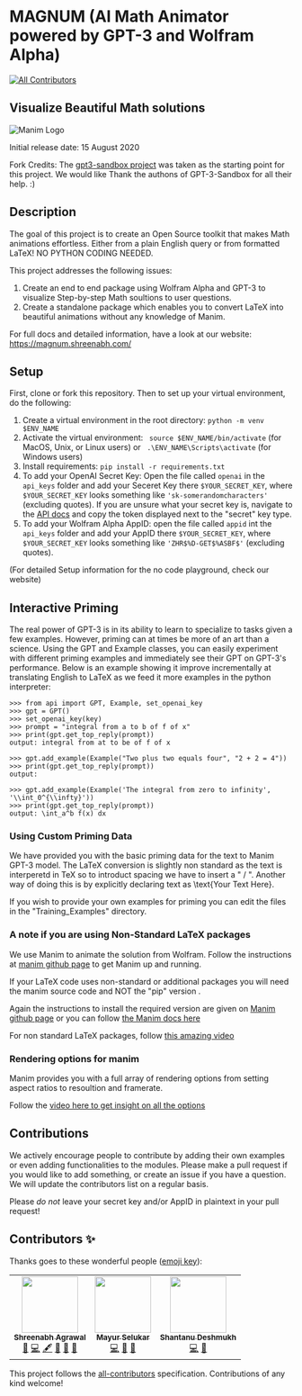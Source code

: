 # MAGNUM (AI Math Animator powered by GPT-3 and Wolfram Alpha)
<!-- ALL-CONTRIBUTORS-BADGE:START - Do not remove or modify this section -->
[![All Contributors](https://img.shields.io/badge/all_contributors-3-orange.svg?style=flat-square)](#contributors-)
<!-- ALL-CONTRIBUTORS-BADGE:END -->
## Visualize Beautiful Math solutions 
![Manim Logo](https://img.techpowerup.org/200811/magnum-2-1.png)

Initial release date: 15 August 2020

Fork Credits: The [gpt3-sandbox project](https://github.com/shreyashankar/gpt3-sandbox) was taken as the starting point for this project. We would like Thank the authons of GPT-3-Sandbox for all their help. :)
## Description

The goal of this project is to create an Open Source toolkit that makes Math animations effortless. Either from a plain English query or from formatted LaTeX! NO PYTHON CODING NEEDED.

This project addresses the following issues:

1. Create an end to end package using Wolfram Alpha and GPT-3 to visualize Step-by-step Math soultions to user questions.
2. Create a standalone package which enables you to convert LaTeX into beautiful animations without any knowledge of Manim.

For full docs and detailed information, have a look at our website: https://magnum.shreenabh.com/ 

## Setup

First, clone or fork this repository. Then to set up your virtual environment, do the following:

1. Create a virtual environment in the root directory: `python -m venv $ENV_NAME`
2. Activate the virtual environment: ` source $ENV_NAME/bin/activate` (for MacOS, Unix, or Linux users) or ` .\ENV_NAME\Scripts\activate` (for Windows users)
3. Install requirements: `pip install -r requirements.txt`
4. To add your OpenAI Secret Key: Open the file called `openai` in the `api_keys` folder and add your Seceret Key there `$YOUR_SECRET_KEY`, where `$YOUR_SECRET_KEY` looks something like `'sk-somerandomcharacters'` (excluding quotes). If you are unsure what your secret key is, navigate to the [API docs](https://beta.openai.com/developer-quickstart) and copy the token displayed next to the "secret" key type.
5. To add your Wolfram Alpha AppID: open the file called `appid` int the `api_keys` folder and add your AppID there `$YOUR_SECRET_KEY`, where `$YOUR_SECRET_KEY` looks something like `'ZHR$%D-GET$%ASBF$'` (excluding quotes).

(For detailed Setup information for the no code playground, check our website)


## Interactive Priming

The real power of GPT-3 is in its ability to learn to specialize to tasks given a few examples. However, priming can at times be more of an art than a science. Using the GPT and Example classes, you can easily experiment with different priming examples and immediately see their GPT on GPT-3's performance. Below is an example showing it improve incrementally at translating English to LaTeX as we feed it more examples in the python interpreter: 

```
>>> from api import GPT, Example, set_openai_key
>>> gpt = GPT()
>>> set_openai_key(key)
>>> prompt = "integral from a to b of f of x"
>>> print(gpt.get_top_reply(prompt))
output: integral from at to be of f of x

>>> gpt.add_example(Example("Two plus two equals four", "2 + 2 = 4"))
>>> print(gpt.get_top_reply(prompt))
output:

>>> gpt.add_example(Example('The integral from zero to infinity', '\\int_0^{\\infty}'))
>>> print(gpt.get_top_reply(prompt))
output: \int_a^b f(x) dx

``` 
### Using Custom Priming Data
We have provided you with the basic priming data for the text to Manim GPT-3 model. 
The LaTeX conversion is slightly non standard as the text is interperetd in TeX so to introduct spacing we have to insert a " / ". Another way of doing this is by explicitly declaring text as \text{Your Text Here}.

If you wish to provide your own examples for priming you can edit the files in the "Training_Examples" directory. 

### A note if you are using Non-Standard LaTeX packages 
We use Manim to animate the solution from Wolfram. Follow the instructions at [manim github page](https://github.com/3b1b/manim) to get Manim up and running.

If your LaTeX code uses non-standard or additional packages you will need the manim source code and NOT the "pip" version .

Again the instructions to install the required version are given on [Manim github page](https://github.com/3b1b/manim) or you can follow [the Manim docs here](https://readthedocs.org/projects/manim/downloads/pdf/latest/)

For non standard LaTeX packages, follow [this amazing video](https://www.youtube.com/watch?v=VPYmZWTjHoU)

### Rendering options for manim 
Manim provides you with a full array of rendering options from setting aspect ratios to resoultion and framerate. 

Follow the [video here to get insight on all the options](https://www.youtube.com/watch?v=d_2V5mC2hx0)

## Contributions

We actively encourage people to contribute by adding their own examples or even adding functionalities to the modules. Please make a pull request if you would like to add something, or create an issue if you have a question. We will update the contributors list on a regular basis.

Please *do not* leave your secret key and/or AppID in plaintext in your pull request!

## Contributors ✨

Thanks goes to these wonderful people ([emoji key](https://allcontributors.org/docs/en/emoji-key)):

<!-- ALL-CONTRIBUTORS-LIST:START - Do not remove or modify this section -->
<!-- prettier-ignore-start -->
<!-- markdownlint-disable -->
<table>
  <tr>
    <td align="center"><a href="http://shreenabh.com"><img src="https://avatars3.githubusercontent.com/u/62369422?v=4" width="100px;" alt=""/><br /><sub><b>Shreenabh Agrawal</b></sub></a><br /><a href="https://github.com/Magnum-Math/Magnum/issues?q=author%3AShreenabh664" title="Bug reports">🐛</a> <a href="https://github.com/Magnum-Math/Magnum/commits?author=Shreenabh664" title="Code">💻</a> <a href="#content-Shreenabh664" title="Content">🖋</a> <a href="https://github.com/Magnum-Math/Magnum/commits?author=Shreenabh664" title="Documentation">📖</a> <a href="#design-Shreenabh664" title="Design">🎨</a> <a href="#projectManagement-Shreenabh664" title="Project Management">📆</a></td>
    <td align="center"><a href="https://mrselukar.github.io"><img src="https://avatars1.githubusercontent.com/u/35305019?v=4" width="100px;" alt=""/><br /><sub><b>Mayur Selukar</b></sub></a><br /><a href="https://github.com/Magnum-Math/Magnum/commits?author=mrselukar" title="Code">💻</a> <a href="https://github.com/Magnum-Math/Magnum/issues?q=author%3Amrselukar" title="Bug reports">🐛</a> <a href="https://github.com/Magnum-Math/Magnum/commits?author=mrselukar" title="Documentation">📖</a></td>
    <td align="center"><a href="https://github.com/Nanu00"><img src="https://avatars3.githubusercontent.com/u/66585423?v=4" width="100px;" alt=""/><br /><sub><b>Shantanu Deshmukh</b></sub></a><br /><a href="https://github.com/Magnum-Math/Magnum/commits?author=Nanu00" title="Code">💻</a> <a href="https://github.com/Magnum-Math/Magnum/issues?q=author%3ANanu00" title="Bug reports">🐛</a></td>
  </tr>
</table>

<!-- markdownlint-enable -->
<!-- prettier-ignore-end -->
<!-- ALL-CONTRIBUTORS-LIST:END -->

This project follows the [all-contributors](https://github.com/all-contributors/all-contributors) specification. Contributions of any kind welcome!
